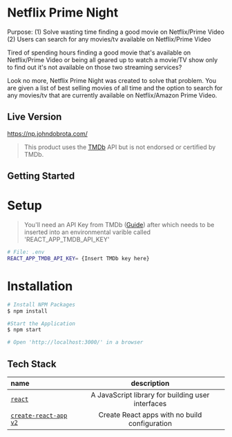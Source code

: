 # Netflix Prime Night

Purpose:
(1) Solve wasting time finding a good movie on Netflix/Prime Video
(2) Users can search for any movies/tv available on Netflix/Prime Video

Tired of spending hours finding a good movie that's available on Netflix/Prime Video or being all geared up
to watch a movie/TV show only to find out it's not available on those two streaming services?

Look no more, Netflix Prime Night was created to solve that problem. You are given a list of
best selling movies of all time and the option to search for any movies/tv that are currently available on Netflix/Amazon Prime Video.

## Live Version

https://np.johndobrota.com/

> This product uses the [TMDb](https://www.themoviedb.org/) API but is not endorsed or certified by TMDb.

## Getting Started

# Setup

> You'll need an API Key from TMDb ([Guide](https://developers.themoviedb.org/3/getting-started/introduction))
> after which needs to be inserted into an environmental varible called 'REACT_APP_TMDB_API_KEY'

```bash
# File: .env
REACT_APP_TMDB_API_KEY= {Insert TMDb key here}

```

# Installation

```bash
# Install NPM Packages
$ npm install

#Start the Application
$ npm start

# Open 'http://localhost:3000/' in a browser

```

## Tech Stack

| name                                                                    |                    description                    |
| :---------------------------------------------------------------------- | :-----------------------------------------------: |
| [`react`](https://reactjs.org/)                                         | A JavaScript library for building user interfaces |
| [`create-react-app` `v2`](https://github.com/facebook/create-react-app) |   Create React apps with no build configuration   |
